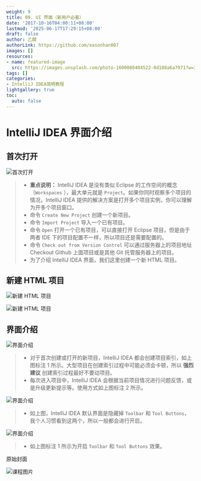 ```yaml
---
weight: 9
title: 09. UI 界面（新用户必看）
date: '2017-10-16T04:00:11+08:00'
lastmod: '2025-06-17T17:29:15+08:00'
draft: false
author: 乙醇
authorLink: https://github.com/easonhan007
images: []
resources:
- name: featured-image
  src: https://images.unsplash.com/photo-1600080404522-0d188a6a7971?w=300
tags: []
categories:
- IntelliJ IDEA简明教程
lightgallery: true
toc:
  auto: false
---
```




# IntelliJ IDEA 界面介绍

## 首次打开

![首次打开](http://img.testclass.net/ix-interface-introduce-1.jpg)

> * **重点说明：** IntelliJ IDEA 是没有类似 Eclipse 的工作空间的概念（`Workspaces` ），最大单元就是 `Project`。如果你同时观察多个项目的情况，IntelliJ IDEA 提供的解决方案是打开多个项目实例，你可以理解为开多个项目窗口。
> * 命令 `Create New Project` 创建一个新项目。
> * 命令 `Import Project` 导入一个已有项目。
> * 命令 `Open` 打开一个已有项目，可以直接打开 Eclipse 项目，但是由于两者 IDE 下的项目配置不一样，所以项目还是需要配置的。
> * 命令 `Check out from Version Control` 可以通过服务器上的项目地址 Checkout Github 上面项目或是其他 Git 托管服务器上的项目。
> * 为了介绍 IntelliJ IDEA 界面，我们这里创建一个新 HTML 项目。

## 新建 HTML 项目

![新建 HTML 项目](http://img.testclass.net/ix-interface-introduce-2.jpg)

![新建 HTML 项目](http://img.testclass.net/ix-interface-introduce-3.jpg)

## 界面介绍

![界面介绍](http://img.testclass.net/ix-interface-introduce-4.jpg)

> * 对于首次创建或打开的新项目，IntelliJ IDEA 都会创建项目索引，如上图标注 1 所示。大型项目在创建索引过程中可能必须会卡顿，所以 **强烈建议** 创建索引过程最好不要动项目。
> * 每次进入项目中，IntelliJ IDEA 会根据当前项目情况进行问题反馈，或是升级更新提示等。使用方式如上图标注 2 所示。

![界面介绍](http://img.testclass.net/ix-interface-introduce-5.jpg)

> * 如上图，IntelliJ IDEA 默认界面是隐藏掉 `Toolbar` 和 `Tool Buttons`，我个人习惯看到这两个，所以一般都会进行开启。

![界面介绍](http://img.testclass.net/ix-interface-introduce-6.jpg)

> * 如上图标注 1 所示为开启 `Toolbar` 和 `Tool Buttons` 效果。




原始封面

![课程图片](https://images.unsplash.com/photo-1600080404522-0d188a6a7971?w=300)

